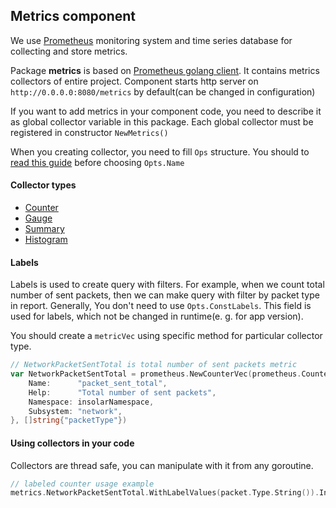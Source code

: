 Metrics component
-----------------

We use [Prometheus](https://prometheus.io) monitoring system and time series database for collecting and store metrics.

Package **metrics** is based on [Prometheus golang client](https://github.com/prometheus/client_golang).
It contains metrics collectors of entire project. Component starts http server on `http://0.0.0.0:8080/metrics` by default(can be changed in configuration)

If you want to add metrics in your component code, 
you need to describe it as global collector variable in this package. 
Each global collector must be registered in constructor `NewMetrics()`

When you creating collector, you need to fill `Ops` structure. 
You should to [read this guide](https://prometheus.io/docs/practices/naming/) before choosing `Opts.Name`

#### Collector types

 - [Counter](https://godoc.org/github.com/prometheus/client_golang/prometheus#Counter)
 - [Gauge](https://godoc.org/github.com/prometheus/client_golang/prometheus#Gauge)
 - [Summary](https://godoc.org/github.com/prometheus/client_golang/prometheus#Summary) 
 - [Histogram](https://godoc.org/github.com/prometheus/client_golang/prometheus#Histogram)
 
 
#### Labels

Labels is used to create query with filters. For example, when we count total number of sent packets, then
we can make query with filter by packet type in report. Generally, You don't need to use `Opts.ConstLabels`. 
This field is used for labels, which not be changed in runtime(e. g. for app version).

You should create a `metricVec` using specific method for particular collector type.

```go
// NetworkPacketSentTotal is total number of sent packets metric
var NetworkPacketSentTotal = prometheus.NewCounterVec(prometheus.CounterOpts{
	Name:      "packet_sent_total",
	Help:      "Total number of sent packets",
	Namespace: insolarNamespace,
	Subsystem: "network",
}, []string{"packetType"})
```


#### Using collectors in your code

Collectors are thread safe, you can manipulate with it from any goroutine.

```go
// labeled counter usage example
metrics.NetworkPacketSentTotal.WithLabelValues(packet.Type.String()).Inc()
```